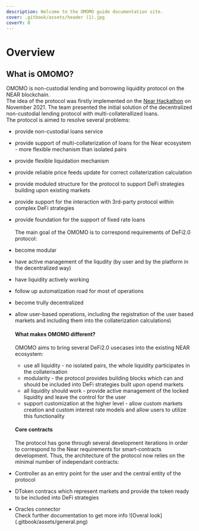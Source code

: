 ```yaml
---
description: Welcome to the OMOMO guide documentation site.
cover: .gitbook/assets/header (1).jpg
coverY: 0
---
```


# Overview

## What is OMOMO?

OMOMO is non-custodial lending and borrowing liquidity protocol on the NEAR blockchain.\
The idea of the protocol was firstly implemented on the [Near Hackathon](./) on November 2021. The team presented the initial solution of the decentralized non-custodial lending protocol with multi-collaterallized loans.\
The protocol is aimed to resolve several problems:

* provide non-custodial loans service
* provide support of multi-collaterization of loans for the Near ecosystem - more flexible mechanism than isolated pairs
* provide flexible liquidation mechanism
* provide reliable price feeds update for correct collaterization calculation
* provide moduled structure for the protocol to support DeFi strategies building upon existing markets
* provide support for the interaction with 3rd-party protocol within complex DeFi strategies
* provide foundation for the support of fixed rate loans\
  \
  The main goal of the OMOMO is to correspond requirements of DeFi2.0 protocol:
* become modular
* have active management of the liqudity (by user and by the platform in the decentralized way)
* have liquidity actively working
* follow up automatization road for most of operations
* become trully decentralized
*   allow user-based operations, including the registration of the user based markets and including them into the collaterization calculations\


    #### What makes OMOMO different?

    OMOMO aims to bring several DeFi2.0 usecases into the existing NEAR ecosystem:

    * use all liquidity - no isolated pairs, the whole liquidity participates in the collaterisation
    * modularity - the protocol provides building blocks which can and should be included into DeFi strategies built upon opend markets
    * all liquidity should work - provide active management of the locked liquidity and leave the control for the user
    * support customization at the higher level - allow custom markets creation and custom interest rate models and allow users to utilize this functionality

    #### Core contracts

    The protocol has gone through several development iterations in order to correspond to the Near requirements for smart-contracts development. Thus, the architecture of the protocol now relies on the minimal number of independant contracts:
* Controller as an entry point for the user and the central entity of the protocol
* DToken contracs which represent markets and provide the token ready to be included into DeFi strategies
* Oracles connector\
  Check further documentation to get more info !\[Overal look]\(.gitbook/assets/general.png)
